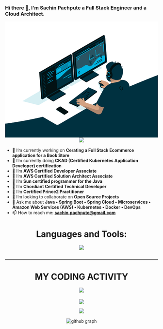 ### Hi there 👋, I'm Sachin Pachpute a Full Stack Engineer and a Cloud Architect.

  <img align="right" alt="GIF" src="code.gif" width="1000" height="380" />
<p align="center">
  <img src="https://readme-typing-svg.herokuapp.com?color=FFA500&size=30&center=true&vCenter=true&width=600&height=60&lines=Welcome+to+my+GitHub+Profile!;I'm+Sachin+Pachpute;Nice+to+meet+you!">
</p>

- 🔭 I’m currently working on **Cerating a Full Stack Ecommerce application for a Book Store**
- 🌱 I’m currently doing **CKAD (Certified Kubernetes Application Developer) certification**
- 🌱 I’m **AWS Certified Developer Associate**
- 🌱 I’m **AWS Certified Solution Architect Associate**
- 🌱 I’m **Sun certified programmer for the Java**
- 🌱 I’m **Chordiant Certified Technical Developer**
- 🌱 I’m **Certified Prince2 Practitioner**
- 👯 I’m looking to collaborate on **Open Source Projects**
- 💬 Ask me about **Java • Spring Boot • Spring Cloud • Microservices • Amazon Web Services (AWS) • Kubernetes • Docker • DevOps**
- 📫 How to reach me: **sachin.pachpute@gmail.com**

<h1 align="center">Languages and Tools:</h1>
<table align="center">



<tr>

<p align="center">
  <a href="https://skillicons.dev">
    <img src="https://skillicons.dev/icons?i=aws,kubernetes,docker,java,spring,react,mysql,dynamodb,js,jquery,jenkins,ansible,eclipse,nginx&perline=7" />
  </a>
</p>
</tr>
</table>
</div>

<hr>
<p>

</div>
<div align='center'>

# MY CODING ACTIVITY


<a href="https://github.com/sachinpachpute">
  <img  src="https://github-stats-lemon.vercel.app/api?username=sachinpachpute&show_icons=true&hide_border=true&theme=react" >
  
</a>
<!-- <img align="center" src="https://github-readme-stats.anuraghazra1.vercel.app/api/top-langs/?username=sachinpachpute&layout=compact&theme=radical" /> -->
<br>
<br>
<img align="center" src="https://github-readme-streak-stats.herokuapp.com/?user=sachinpachpute&theme=react">

</p>
<a href="https://visitcount.itsvg.in">
  <img src="https://visitcount.itsvg.in/api?id=sachinpachpute&label=Profile%20Views&pretty=false" />
</a>
<br>

![github graph](https://github-readme-activity-graph.vercel.app/graph?username=sachinpachpute&theme=react-dark)
</div>
<br>


</div>
